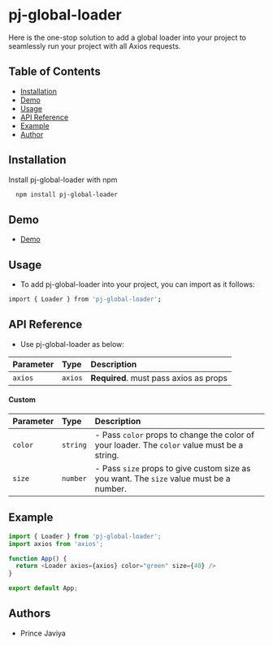 
# pj-global-loader

Here is the one-stop solution to add a global loader into your project to seamlessly run your project with all Axios requests.


## Table of Contents

- [Installation](#installation)
- [Demo](#demo)
- [Usage](#usage)
- [API Reference](#api-reference)
- [Example](#example)
- [Author](#authors)

## Installation

Install pj-global-loader with npm

```bash
  npm install pj-global-loader
```
    
## Demo

- [Demo](https://stackblitz.com/edit/vitejs-vite-edctp1?file=src%2FApp.tsx&terminal=dev)

## Usage

- To add pj-global-loader into your project, you can import as it follows:

```bash
import { Loader } from 'pj-global-loader';
```

## API Reference

- Use pj-global-loader as below:

| Parameter | Type     | Description                |
| :-------- | :------- | :------------------------- |
| `axios` | `axios` | **Required**. must pass axios as props |

#### Custom

| Parameter | Type     | Description                       |
| :-------- | :------- | :-------------------------------- |
| `color`      | `string` | - Pass `color` props to change the color of your loader. The `color` value must be a string. |
| `size`      | `number` | - Pass `size` props to give custom size as you want. The `size` value must be a number. |

## Example

```javascript
import { Loader } from 'pj-global-loader';
import axios from 'axios';

function App() {
  return <Loader axios={axios} color="green" size={40} />
}

export default App;
```

## Authors

- Prince Javiya

